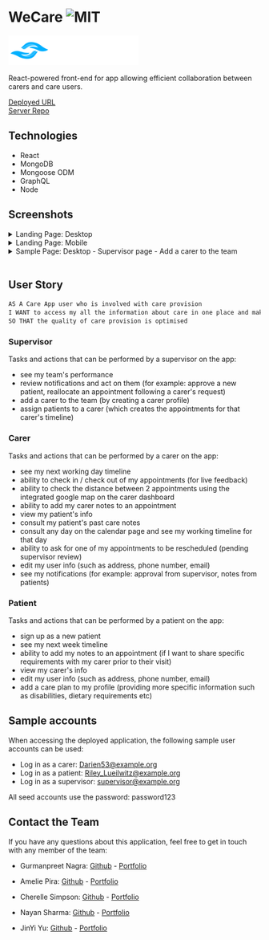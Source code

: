 # WeCare ![MIT](https://img.shields.io/badge/License-MIT-blue)

![WeCare](src/components/atoms/images/WeCare-1_260x60.png)

React-powered front-end for app allowing efficient collaboration between carers and care users.

[Deployed URL](https://floating-river-62141.herokuapp.com/) </br>
[Server Repo](https://github.com/C-Sim/we-care-server)

## Technologies

- React
- MongoDB
- Mongoose ODM
- GraphQL
- Node

## Screenshots

<details>
<summary>Landing Page: Desktop</summary>

![landing-dt](src/components/atoms/images/homepage-dt.png)

</details>

<details>
<summary>Landing Page: Mobile</summary>

![landing-mob](src/components/atoms/images/homepage-mob.png)

</details>

<details>
<summary>Sample Page: Desktop - Supervisor page - Add a carer to the team</summary>

![sample-dt](src/components/atoms/images/sample-dt.png)

</details>

</br>

## User Story

```md
AS A Care App user who is involved with care provision
I WANT to access my all the information about care in one place and make live changes
SO THAT the quality of care provision is optimised
```

### Supervisor

Tasks and actions that can be performed by a supervisor on the app:

- see my team's performance
- review notifications and act on them (for example: approve a new patient, reallocate an appointment following a carer's request)
- add a carer to the team (by creating a carer profile)
- assign patients to a carer (which creates the appointments for that carer's timeline)

### Carer

Tasks and actions that can be performed by a carer on the app:

- see my next working day timeline
- ability to check in / check out of my appointments (for live feedback)
- ability to check the distance between 2 appointments using the integrated google map on the carer dashboard
- ability to add my carer notes to an appointment
- view my patient's info
- consult my patient's past care notes
- consult any day on the calendar page and see my working timeline for that day
- ability to ask for one of my appointments to be rescheduled (pending supervisor review)
- edit my user info (such as address, phone number, email)
- see my notifications (for example: approval from supervisor, notes from patients)

### Patient

Tasks and actions that can be performed by a patient on the app:

- sign up as a new patient
- see my next week timeline
- ability to add my notes to an appointment (if I want to share specific requirements with my carer prior to their visit)
- view my carer's info
- edit my user info (such as address, phone number, email)
- add a care plan to my profile (providing more specific information such as disabilities, dietary requirements etc)

## Sample accounts

When accessing the deployed application, the following sample user accounts can be used:

- Log in as a carer: Darien53@example.org
- Log in as a patient: Riley_Lueilwitz@example.org
- Log in as a supervisor: supervisor@example.org

All seed accounts use the password: password123

## Contact the Team

If you have any questions about this application, feel free to get in touch with any member of the team:

- Gurmanpreet Nagra: [Github](https://github.com/Mkn01) - [Portfolio](https://mkn01.github.io/portfolio/)

- Amelie Pira: [Github](https://github.com/Am0031) - [Portfolio](https://am0031.github.io/my-portfolio-react/)

- Cherelle Simpson: [Github](https://github.com/C-Sim) - [Portfolio](https://c-sim.github.io/portfolio-react/)

- Nayan Sharma: [Github](https://github.com/nsharma-uk) - [Portfolio](https://nsharma-uk.github.io/professional-portfolio/)

- JinYi Yu: [Github](https://github.com/jinyiyu) - [Portfolio](https://jinyiyu.github.io/my-personal-protfolio/)
